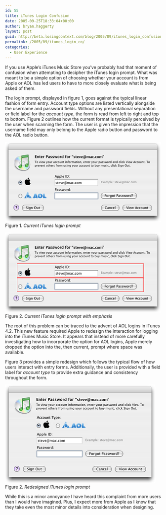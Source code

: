 ```yaml
---
id: 55
title: iTunes Login Confusion
date: 2005-09-25T18:33:04+00:00
author: bryan.haggerty
layout: post
guid: http://beta.losingcontext.com/blog/2005/09/itunes_login_confusion.php
permalink: /2005/09/itunes_login_co/
categories:
  - User Experience
---
```

If you use Apple&#8217;s iTunes Music Store you&#8217;ve probably had that moment of confusion when attempting to decipher the iTunes login prompt. What was meant to be a simple option of choosing whether your account is from Apple or AOL has led users to have to more closely evaluate what is being asked of them.

The login prompt, displayed in figure 1, goes against the typical linear fashion of form entry. Account type options are listed vertically alongside the username and password fields. Without any presentational separation or field label for the _account type_, the form is read from left to right and top to bottom. Figure 2 outlines how the current format is typically perceived by the user when scanning the form. The user is given the impression that the username field may only belong to the Apple radio button and password to the AOL radio button.

<p class="figure-centered">
  <img src="/blog/wp-content/uploads/legacy/itunes-login-current.gif" alt="Current iTunes login prompt" height="258" width="530" /><br /> Figure 1. <em>Current iTunes login prompt</em>
</p>

<p class="figure-centered">
  <img src="/blog/wp-content/uploads/legacy/itunes-login-emphasized.gif" alt="Current iTunes login prompt with emphasis" height="258" width="530" /><br /> Figure 2. <em>Current iTunes login prompt with emphasis</em>
</p>

The root of this problem can be traced to the advent of AOL logins in iTunes 4.2. This new feature required Apple to redesign the interaction for logging into the iTunes Music Store. It appears that instead of more carefully investigating how to incorporate the option for AOL logins, Apple merely dropped the option into the, then current, prompt where space was available.

Figure 3 provides a simple redesign which follows the typical flow of how users interact with entry forms. Additionally, the user is provided with a field label for _account type_ to provide extra guidance and consistency throughout the form.

<p class="figure-centered">
  <img src="/blog/wp-content/uploads/legacy/itunes-login-redesigned.gif" alt="Redesigned iTunes login prompt" height="318" width="486" /><br /> Figure 2. <em>Redesigned iTunes login prompt</em>
</p>

While this is a minor annoyance I have heard this complaint from more users than I would have imagined. Plus, I expect more from Apple as I know that they take even the most minor details into consideration when designing.